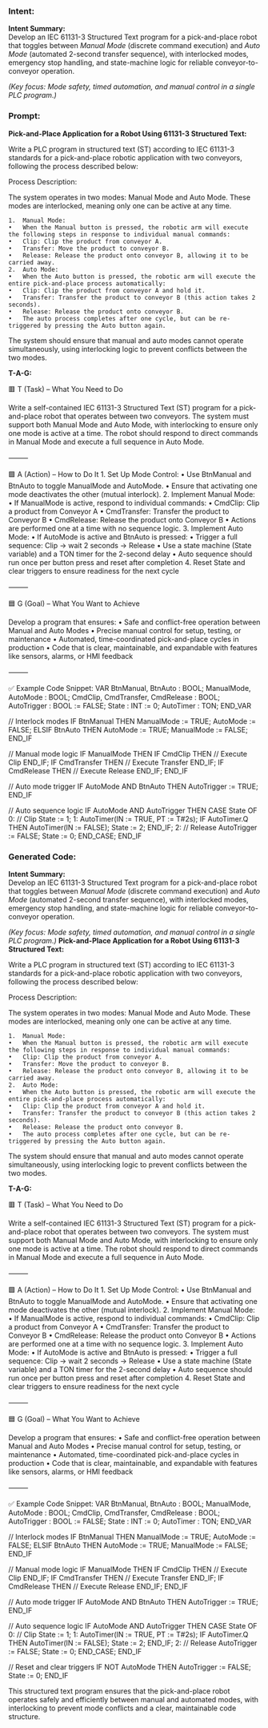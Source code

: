 ### Intent:
**Intent Summary:**  
Develop an IEC 61131-3 Structured Text program for a pick-and-place robot that toggles between *Manual Mode* (discrete command execution) and *Auto Mode* (automated 2-second transfer sequence), with interlocked modes, emergency stop handling, and state-machine logic for reliable conveyor-to-conveyor operation.  

*(Key focus: Mode safety, timed automation, and manual control in a single PLC program.)*

### Prompt:
**Pick-and-Place Application for a Robot Using 61131-3 Structured Text:**

Write a PLC program in structured text (ST) according to IEC 61131-3 standards for a pick-and-place robotic application with two conveyors, following the process described below:

Process Description:

The system operates in two modes: Manual Mode and Auto Mode. These modes are interlocked, meaning only one can be active at any time.

	1.	Manual Mode:
	•	When the Manual button is pressed, the robotic arm will execute the following steps in response to individual manual commands:
	•	Clip: Clip the product from conveyor A.
	•	Transfer: Move the product to conveyor B.
	•	Release: Release the product onto conveyor B, allowing it to be carried away.
	2.	Auto Mode:
	•	When the Auto button is pressed, the robotic arm will execute the entire pick-and-place process automatically:
	•	Clip: Clip the product from conveyor A and hold it.
	•	Transfer: Transfer the product to conveyor B (this action takes 2 seconds).
	•	Release: Release the product onto conveyor B.
	•	The auto process completes after one cycle, but can be re-triggered by pressing the Auto button again.

The system should ensure that manual and auto modes cannot operate simultaneously, using interlocking logic to prevent conflicts between the two modes.

**T-A-G:**

🟥 T (Task) – What You Need to Do

Write a self-contained IEC 61131-3 Structured Text (ST) program for a pick-and-place robot that operates between two conveyors. The system must support both Manual Mode and Auto Mode, with interlocking to ensure only one mode is active at a time. The robot should respond to direct commands in Manual Mode and execute a full sequence in Auto Mode.

⸻

🟩 A (Action) – How to Do It
	1.	Set Up Mode Control:
	•	Use BtnManual and BtnAuto to toggle ManualMode and AutoMode.
	•	Ensure that activating one mode deactivates the other (mutual interlock).
	2.	Implement Manual Mode:
	•	If ManualMode is active, respond to individual commands:
	•	CmdClip: Clip a product from Conveyor A
	•	CmdTransfer: Transfer the product to Conveyor B
	•	CmdRelease: Release the product onto Conveyor B
	•	Actions are performed one at a time with no sequence logic.
	3.	Implement Auto Mode:
	•	If AutoMode is active and BtnAuto is pressed:
	•	Trigger a full sequence: Clip → wait 2 seconds → Release
	•	Use a state machine (State variable) and a TON timer for the 2-second delay
	•	Auto sequence should run once per button press and reset after completion
	4.	Reset State and clear triggers to ensure readiness for the next cycle

⸻

🟦 G (Goal) – What You Want to Achieve

Develop a program that ensures:
	•	Safe and conflict-free operation between Manual and Auto Modes
	•	Precise manual control for setup, testing, or maintenance
	•	Automated, time-coordinated pick-and-place cycles in production
	•	Code that is clear, maintainable, and expandable with features like sensors, alarms, or HMI feedback

⸻

✅ Example Code Snippet:
VAR
    BtnManual, BtnAuto : BOOL;
    ManualMode, AutoMode : BOOL;
    CmdClip, CmdTransfer, CmdRelease : BOOL;
    AutoTrigger : BOOL := FALSE;
    State : INT := 0;
    AutoTimer : TON;
END_VAR

// Interlock modes
IF BtnManual THEN
    ManualMode := TRUE;
    AutoMode := FALSE;
ELSIF BtnAuto THEN
    AutoMode := TRUE;
    ManualMode := FALSE;
END_IF

// Manual mode logic
IF ManualMode THEN
    IF CmdClip THEN
        // Execute Clip
    END_IF;
    IF CmdTransfer THEN
        // Execute Transfer
    END_IF;
    IF CmdRelease THEN
        // Execute Release
    END_IF;
END_IF

// Auto mode trigger
IF AutoMode AND BtnAuto THEN
    AutoTrigger := TRUE;
END_IF

// Auto sequence logic
IF AutoMode AND AutoTrigger THEN
    CASE State OF
        0:
            // Clip
            State := 1;
        1:
            AutoTimer(IN := TRUE, PT := T#2s);
            IF AutoTimer.Q THEN
                AutoTimer(IN := FALSE);
                State := 2;
            END_IF;
        2:
            // Release
            AutoTrigger := FALSE;
            State := 0;
    END_CASE;
END_IF

### Generated Code:
**Intent Summary:**  
Develop an IEC 61131-3 Structured Text program for a pick-and-place robot that toggles between *Manual Mode* (discrete command execution) and *Auto Mode* (automated 2-second transfer sequence), with interlocked modes, emergency stop handling, and state-machine logic for reliable conveyor-to-conveyor operation.  

*(Key focus: Mode safety, timed automation, and manual control in a single PLC program.)*
**Pick-and-Place Application for a Robot Using 61131-3 Structured Text:**

Write a PLC program in structured text (ST) according to IEC 61131-3 standards for a pick-and-place robotic application with two conveyors, following the process described below:

Process Description:

The system operates in two modes: Manual Mode and Auto Mode. These modes are interlocked, meaning only one can be active at any time.

	1.	Manual Mode:
	•	When the Manual button is pressed, the robotic arm will execute the following steps in response to individual manual commands:
	•	Clip: Clip the product from conveyor A.
	•	Transfer: Move the product to conveyor B.
	•	Release: Release the product onto conveyor B, allowing it to be carried away.
	2.	Auto Mode:
	•	When the Auto button is pressed, the robotic arm will execute the entire pick-and-place process automatically:
	•	Clip: Clip the product from conveyor A and hold it.
	•	Transfer: Transfer the product to conveyor B (this action takes 2 seconds).
	•	Release: Release the product onto conveyor B.
	•	The auto process completes after one cycle, but can be re-triggered by pressing the Auto button again.

The system should ensure that manual and auto modes cannot operate simultaneously, using interlocking logic to prevent conflicts between the two modes.

**T-A-G:**

🟥 T (Task) – What You Need to Do

Write a self-contained IEC 61131-3 Structured Text (ST) program for a pick-and-place robot that operates between two conveyors. The system must support both Manual Mode and Auto Mode, with interlocking to ensure only one mode is active at a time. The robot should respond to direct commands in Manual Mode and execute a full sequence in Auto Mode.

⸻

🟩 A (Action) – How to Do It
	1.	Set Up Mode Control:
	•	Use BtnManual and BtnAuto to toggle ManualMode and AutoMode.
	•	Ensure that activating one mode deactivates the other (mutual interlock).
	2.	Implement Manual Mode:
	•	If ManualMode is active, respond to individual commands:
	•	CmdClip: Clip a product from Conveyor A
	•	CmdTransfer: Transfer the product to Conveyor B
	•	CmdRelease: Release the product onto Conveyor B
	•	Actions are performed one at a time with no sequence logic.
	3.	Implement Auto Mode:
	•	If AutoMode is active and BtnAuto is pressed:
	•	Trigger a full sequence: Clip → wait 2 seconds → Release
	•	Use a state machine (State variable) and a TON timer for the 2-second delay
	•	Auto sequence should run once per button press and reset after completion
	4.	Reset State and clear triggers to ensure readiness for the next cycle

⸻

🟦 G (Goal) – What You Want to Achieve

Develop a program that ensures:
	•	Safe and conflict-free operation between Manual and Auto Modes
	•	Precise manual control for setup, testing, or maintenance
	•	Automated, time-coordinated pick-and-place cycles in production
	•	Code that is clear, maintainable, and expandable with features like sensors, alarms, or HMI feedback

⸻

✅ Example Code Snippet:
VAR
    BtnManual, BtnAuto : BOOL;
    ManualMode, AutoMode : BOOL;
    CmdClip, CmdTransfer, CmdRelease : BOOL;
    AutoTrigger : BOOL := FALSE;
    State : INT := 0;
    AutoTimer : TON;
END_VAR

// Interlock modes
IF BtnManual THEN
    ManualMode := TRUE;
    AutoMode := FALSE;
ELSIF BtnAuto THEN
    AutoMode := TRUE;
    ManualMode := FALSE;
END_IF

// Manual mode logic
IF ManualMode THEN
    IF CmdClip THEN
        // Execute Clip
    END_IF;
    IF CmdTransfer THEN
        // Execute Transfer
    END_IF;
    IF CmdRelease THEN
        // Execute Release
    END_IF;
END_IF

// Auto mode trigger
IF AutoMode AND BtnAuto THEN
    AutoTrigger := TRUE;
END_IF

// Auto sequence logic
IF AutoMode AND AutoTrigger THEN
    CASE State OF
        0:
            // Clip
            State := 1;
        1:
            AutoTimer(IN := TRUE, PT := T#2s);
            IF AutoTimer.Q THEN
                AutoTimer(IN := FALSE);
                State := 2;
            END_IF;
        2:
            // Release
            AutoTrigger := FALSE;
            State := 0;
    END_CASE;
END_IF

// Reset and clear triggers
IF NOT AutoMode THEN
    AutoTrigger := FALSE;
    State := 0;
END_IF

This structured text program ensures that the pick-and-place robot operates safely and efficiently between manual and automated modes, with interlocking to prevent mode conflicts and a clear, maintainable code structure.
